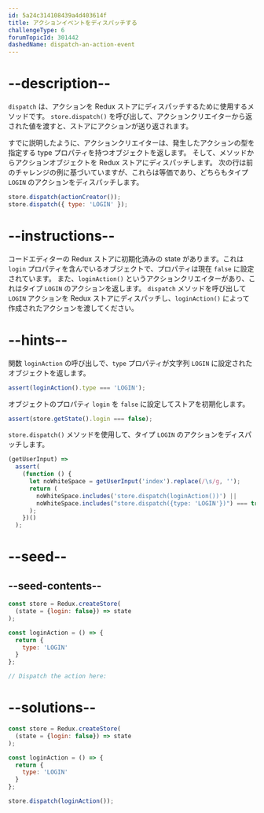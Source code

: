 ```yaml
---
id: 5a24c314108439a4d403614f
title: アクションイベントをディスパッチする
challengeType: 6
forumTopicId: 301442
dashedName: dispatch-an-action-event
---
```


# --description--

`dispatch` は、アクションを Redux ストアにディスパッチするために使用するメソッドです。 `store.dispatch()` を呼び出して、アクションクリエイターから返された値を渡すと、ストアにアクションが送り返されます。

すでに説明したように、アクションクリエイターは、発生したアクションの型を指定する type プロパティを持つオブジェクトを返します。 そして、メソッドからアクションオブジェクトを Redux ストアにディスパッチします。 次の行は前のチャレンジの例に基づいていますが、これらは等価であり、どちらもタイプ `LOGIN` のアクションをディスパッチします。

```js
store.dispatch(actionCreator());
store.dispatch({ type: 'LOGIN' });
```

# --instructions--

コードエディターの Redux ストアに初期化済みの state があります。これは `login` プロパティを含んでいるオブジェクトで、プロパティは現在 `false` に設定されています。 また、`loginAction()` というアクションクリエイターがあり、これはタイプ `LOGIN` のアクションを返します。 `dispatch` メソッドを呼び出して `LOGIN` アクションを Redux ストアにディスパッチし、`loginAction()` によって作成されたアクションを渡してください。

# --hints--

関数 `loginAction` の呼び出しで、`type` プロパティが文字列 `LOGIN` に設定されたオブジェクトを返します。

```js
assert(loginAction().type === 'LOGIN');
```

オブジェクトのプロパティ `login` を `false` に設定してストアを初期化します。

```js
assert(store.getState().login === false);
```

`store.dispatch()` メソッドを使用して、タイプ `LOGIN` のアクションをディスパッチします。

```js
(getUserInput) =>
  assert(
    (function () {
      let noWhiteSpace = getUserInput('index').replace(/\s/g, '');
      return (
        noWhiteSpace.includes('store.dispatch(loginAction())') ||
        noWhiteSpace.includes("store.dispatch({type: 'LOGIN'})") === true
      );
    })()
  );
```

# --seed--

## --seed-contents--

```js
const store = Redux.createStore(
  (state = {login: false}) => state
);

const loginAction = () => {
  return {
    type: 'LOGIN'
  }
};

// Dispatch the action here:
```

# --solutions--

```js
const store = Redux.createStore(
  (state = {login: false}) => state
);

const loginAction = () => {
  return {
    type: 'LOGIN'
  }
};

store.dispatch(loginAction());
```
